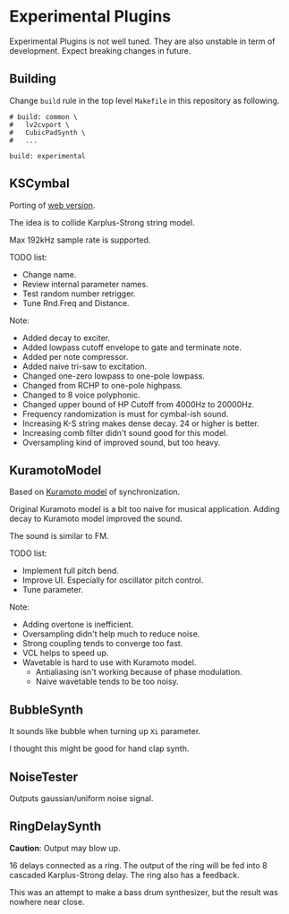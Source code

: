 # Experimental Plugins
Experimental Plugins is not well tuned. They are also unstable in term of development. Expect breaking changes in future.

## Building
Change `build` rule in the top level `Makefile` in this repository as following.

```make
# build: common \
# 	lv2cvport \
# 	CubicPadSynth \
#   ...

build: experimental
```

## KSCymbal
Porting of [web version](https://ryukau.github.io/KSCymbal/).

The idea is to collide Karplus-Strong string model.

Max 192kHz sample rate is supported.

TODO list:
- Change name.
- Review internal parameter names.
- Test random number retrigger.
- Tune Rnd.Freq and Distance.

Note:
- Added decay to exciter.
- Added lowpass cutoff envelope to gate and terminate note.
- Added per note compressor.
- Added naive tri-saw to excitation.
- Changed one-zero lowpass to one-pole lowpass.
- Changed from RCHP to one-pole highpass.
- Changed to 8 voice polyphonic.
- Changed upper bound of HP Cutoff from 4000Hz to 20000Hz.
- Frequency randomization is must for cymbal-ish sound.
- Increasing K-S string makes dense decay. 24 or higher is better.
- Increasing comb filter didn't sound good for this model.
- Oversampling kind of improved sound, but too heavy.

## KuramotoModel
Based on [Kuramoto model](https://en.wikipedia.org/wiki/Kuramoto_model) of synchronization.

Original Kuramoto model is a bit too naive for musical application. Adding decay to Kuramoto model improved the sound.

The sound is similar to FM.

TODO list:
- Implement full pitch bend.
- Improve UI. Especially for oscillator pitch control.
- Tune parameter.

Note:
- Adding overtone is inefficient.
- Oversampling didn't help much to reduce noise.
- Strong coupling tends to converge too fast.
- VCL helps to speed up.
- Wavetable is hard to use with Kuramoto model.
  - Antialiasing isn't working because of phase modulation.
  - Naive wavetable tends to be too noisy.

## BubbleSynth
It sounds like bubble when turning up `Xi` parameter.

I thought this might be good for hand clap synth.

## NoiseTester
Outputs gaussian/uniform noise signal.

## RingDelaySynth
**Caution**: Output may blow up.

16 delays connected as a ring. The output of the ring will be fed into 8 cascaded Karplus-Strong delay. The ring also has a feedback.

This was an attempt to make a bass drum synthesizer, but the result was nowhere near close.
